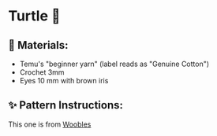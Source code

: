 # Turtle 🐢

## 🧱 Materials:

- Temu's "beginner yarn" (label reads as "Genuine Cotton")
- Crochet 3mm
- Eyes 10 mm with brown iris

## ✨ Pattern Instructions:

This one is from [Woobles](https://thewoobles.com/products/turtle-crochet-kit)